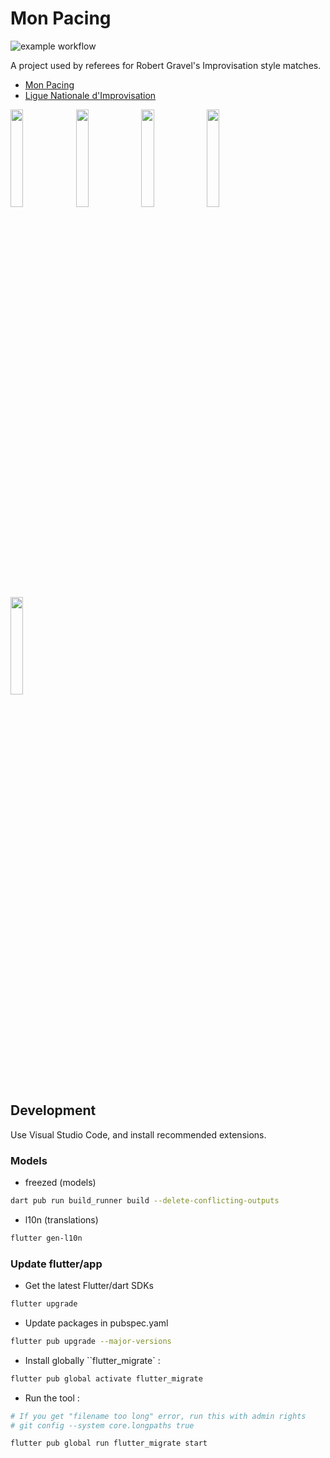 # Mon Pacing

![example workflow](https://github.com/frederikstonge/mon-pacing/actions/workflows/build-deploy.yml/badge.svg)

A project used by referees for Robert Gravel's Improvisation style matches.

- [Mon Pacing](https://linktr.ee/monpacing)
- [Ligue Nationale d'Improvisation](https://en.wikipedia.org/wiki/Ligue_nationale_d%27improvisation)

<img src="https://github.com/frederikstonge/mon-pacing/assets/5427239/f5214a96-dfdb-4eb8-9a5b-6e7cffbe083d" height="20%" width="20%" />
<img src="https://github.com/frederikstonge/mon-pacing/assets/5427239/f906abd6-a684-4feb-b2ba-a89af030948d" height="20%" width="20%" />
<img src="https://github.com/frederikstonge/mon-pacing/assets/5427239/3e087e69-aae0-4a92-acf9-e59d85feb3d0" height="20%" width="20%" />
<img src="https://github.com/frederikstonge/mon-pacing/assets/5427239/da6031ec-4a56-447f-a76d-76e64621aeb3" height="20%" width="20%" />
<img src="https://github.com/frederikstonge/mon-pacing/assets/5427239/d529b8be-0757-4222-aebb-4555317296fe" height="20%" width="20%" />

## Development

Use Visual Studio Code, and install recommended extensions.


### Models
- freezed (models)
```bash
dart pub run build_runner build --delete-conflicting-outputs
```

- l10n (translations)
```bash
flutter gen-l10n
```


### Update flutter/app
- Get the latest Flutter/dart SDKs

```bash
flutter upgrade
```

- Update packages in pubspec.yaml

```bash
flutter pub upgrade --major-versions
```

- Install globally ``flutter_migrate` :
```bash
flutter pub global activate flutter_migrate
```

- Run the tool :

```bash
# If you get "filename too long" error, run this with admin rights
# git config --system core.longpaths true

flutter pub global run flutter_migrate start
```

